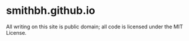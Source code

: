 # smithbh.github.io

All writing on this site is public domain; all code is licensed under the MIT License.
